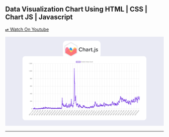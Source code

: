 ## Data Visualization Chart Using HTML | CSS | Chart JS | Javascript

[⏯ Watch On Youtube]()

![thumbnail](thumbnail.png)

---

